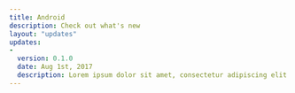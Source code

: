 ```yaml
---
title: Android
description: Check out what's new
layout: "updates"
updates:
-
  version: 0.1.0
  date: Aug 1st, 2017
  description: Lorem ipsum dolor sit amet, consectetur adipiscing elit. Curabitur nulla libero, eleifend in euismod eget, fringilla id diam. Proin quis interdum ipsum.
---
```

